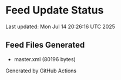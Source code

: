 # Feed Update Status
Last updated: Mon Jul 14 20:26:16 UTC 2025

## Feed Files Generated
- master.xml (80196 bytes)

Generated by GitHub Actions
